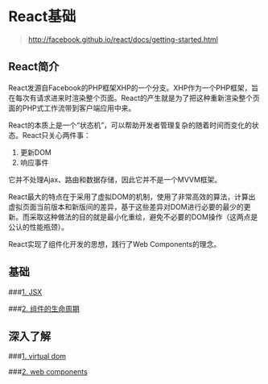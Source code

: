 # React基础

> http://facebook.github.io/react/docs/getting-started.html

## React简介

React发源自Facebook的PHP框架XHP的一个分支。XHP作为一个PHP框架，旨在每次有请求进来时渲染整个页面。React的产生就是为了把这种重新渲染整个页面的PHP式工作流带到客户端应用中来。

React的本质上是一个“状态机”，可以帮助开发者管理复杂的随着时间而变化的状态。React只关心两件事：

1. 更新DOM
2. 响应事件

它并不处理Ajax、路由和数据存储，因此它并不是一个MVVM框架。

React最大的特点在于采用了虚拟DOM的机制，使用了非常高效的算法，计算出虚拟页面当前版本和新版间的差异，基于这些差异对DOM进行必要的最少的更新。而采取这种做法的目的就是最小化重绘，避免不必要的DOM操作（这两点是公认的性能瓶颈）。

React实现了组件化开发的思想，践行了Web Components的理念。

## 基础

###[1. JSX](./jsx.md)

###[2. 组件的生命周期](./components.md)

## 深入了解

###[1. virtual dom](./virtual-dom.md)

###[2. web components](./web-components.md)

